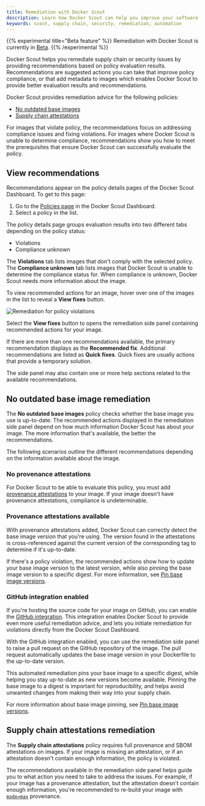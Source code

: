 ```yaml
---
title: Remediation with Docker Scout
description: Learn how Docker Scout can help you improve your software quality automatically, using remediation
keywords: scout, supply chain, security, remediation, automation
---
```


{{% experimental title="Beta feature" %}}
Remediation with Docker Scout is currently in [Beta](../../release-lifecycle.md#Beta).
{{% /experimental %}}

Docker Scout helps you remediate supply chain or security issues by providing
recommendations based on policy evaluation results. Recommendations are
suggested actions you can take that improve policy compliance, or that add
metadata to images which enables Docker Scout to provide better evaluation
results and recommendations.

Docker Scout provides remediation advice for the following policies:

- [No outdated base images](#no-outdated-base-image-remediation)
- [Supply chain attestations](#supply-chain-attestations-remediation)

For images that violate policy, the recommendations focus on addressing
compliance issues and fixing violations. For images where Docker Scout is
unable to determine compliance, recommendations show you how to meet the
prerequisites that ensure Docker Scout can successfully evaluate the policy.

## View recommendations

Recommendations appear on the policy details pages of the Docker Scout
Dashboard. To get to this page:

1. Go to the [Policies page](https://scout.docker.com/reports/policy) in the Docker Scout Dashboard.
2. Select a policy in the list.

The policy details page groups evaluation results into two different tabs
depending on the policy status:

- Violations
- Compliance unknown

The **Violations** tab lists images that don't comply with the selected policy.
The **Compliance unknown** tab lists images that Docker Scout is unable to
determine the compliance status for. When compliance is unknown, Docker Scout
needs more information about the image.

To view recommended actions for an image, hover over one of the images in the
list to reveal a **View fixes** button.

![Remediation for policy violations](../images/remediation.png)

Select the **View fixes** button to opens the remediation side panel containing
recommended actions for your image.

If there are more than one recommendations available, the primary
recommendation displays as the **Recommended fix**. Additional recommendations
are listed as **Quick fixes**. Quick fixes are usually actions that provide a
temporary solution.

The side panel may also contain one or more help sections related to the
available recommendations.

## No outdated base image remediation

The **No outdated base images** policy checks whether the base image you use is
up-to-date. The recommended actions displayed in the remediation side panel
depend on how much information Docker Scout has about your image. The more
information that's available, the better the recommendations.

The following scenarios outline the different recommendations depending on the
information available about the image.

### No provenance attestations

For Docker Scout to be able to evaluate this policy, you must add [provenance
attestations](../../build/attestations/slsa-provenance.md) to your image. If
your image doesn't have provenance attestations, compliance is undeterminable.

<!--
  TODO(dvdksn): no support for the following, yet

  When provenance attestations are unavailable, Docker Scout provides generic,
  best-effort recommendations in the remediation side panel. These
  recommendations estimate your base using information from image analysis
  results. The base image version is unknown, but you can manually select the
  version you use in the remediation side panel. This lets Docker Scout evaluate
  whether the base image detected in the image analysis is up-to-date with the
  version you selected.

  https://github.com/docker/docs/pull/18961#discussion_r1447186845
-->

### Provenance attestations available

With provenance attestations added, Docker Scout can correctly detect the base
image version that you're using. The version found in the attestations is
cross-referenced against the current version of the corresponding tag to
determine if it's up-to-date.

If there's a policy violation, the recommended actions show how to update your
base image version to the latest version, while also pinning the base image
version to a specific digest. For more information, see [Pin base image
versions](../../build/building/best-practices.md#pin-base-image-versions).

### GitHub integration enabled

If you're hosting the source code for your image on GitHub, you can enable the
[GitHub integration](../integrations/source-code-management/github.md). This
integration enables Docker Scout to provide even more useful remediation
advice, and lets you initiate remediation for violations directly from the
Docker Scout Dashboard.

With the GitHub integration enabled, you can use the remediation side panel to
raise a pull request on the GitHub repository of the image. The pull request
automatically updates the base image version in your Dockerfile to the
up-to-date version.

This automated remediation pins your base image to a specific digest, while
helping you stay up-to-date as new versions become available. Pinning the base
image to a digest is important for reproducibility, and helps avoid unwanted
changes from making their way into your supply chain.

For more information about base image pinning, see [Pin base image
versions](../../build/building/best-practices.md#pin-base-image-versions).

<!--
  TODO(dvdksn): no support for the following, yet

  Enabling the GitHub integration also allows Docker Scout to visualize the
  remediation workflow in the Docker Scout Dashboard. Each step, from the pull
  request being raised to the image being deployed to an environment, is
  displayed in the remediation sidebar when inspecting the image.

  https://github.com/docker/docs/pull/18961#discussion_r1447189475
-->

## Supply chain attestations remediation

The **Supply chain attestations** policy requires full provenance and SBOM
attestations on images. If your image is missing an attestation, or if an
attestation doesn't contain enough information, the policy is violated.

The recommendations available in the remediation side panel helps guide you to
what action you need to take to address the issues. For example, if your image
has a provenance attestation, but the attestation doesn't contain enough
information, you're recommended to re-build your image with
[`mode=max`](../../build/attestations/slsa-provenance.md#max) provenance.
